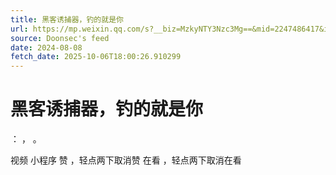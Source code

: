 ```yaml
---
title: 黑客诱捕器，钓的就是你
url: https://mp.weixin.qq.com/s?__biz=MzkyNTY3Nzc3Mg==&mid=2247486417&idx=2&sn=411a803e41521a13d17917dbed53e024
source: Doonsec's feed
date: 2024-08-08
fetch_date: 2025-10-06T18:00:26.910299
---
```


# 黑客诱捕器，钓的就是你

：
，
。

视频
小程序
赞
，轻点两下取消赞
在看
，轻点两下取消在看